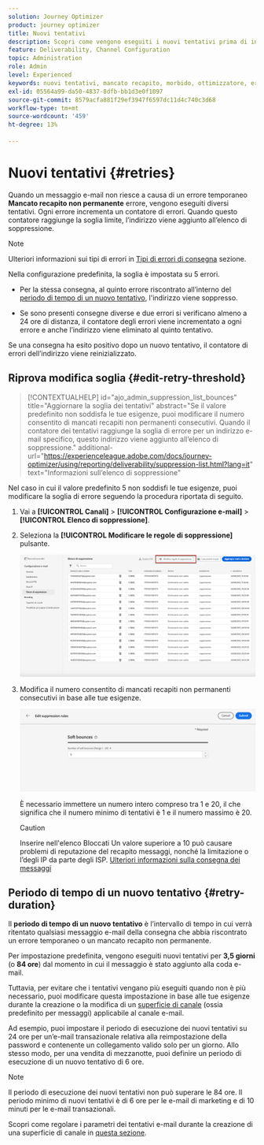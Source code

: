 ```yaml
---
solution: Journey Optimizer
product: journey optimizer
title: Nuovi tentativi
description: Scopri come vengono eseguiti i nuovi tentativi prima di inviare un indirizzo all’elenco di soppressione
feature: Deliverability, Channel Configuration
topic: Administration
role: Admin
level: Experienced
keywords: nuovi tentativi, mancato recapito, morbido, ottimizzatore, errore
exl-id: 05564a99-da50-4837-8dfb-bb1d3e0f1097
source-git-commit: 8579acfa881f29ef3947f6597dc11d4c740c3d68
workflow-type: tm+mt
source-wordcount: '459'
ht-degree: 13%

---
```


# Nuovi tentativi {#retries}

Quando un messaggio e-mail non riesce a causa di un errore temporaneo **Mancato recapito non permanente** errore, vengono eseguiti diversi tentativi. Ogni errore incrementa un contatore di errori. Quando questo contatore raggiunge la soglia limite, l’indirizzo viene aggiunto all’elenco di soppressione.

>[!NOTE]
>
>Ulteriori informazioni sui tipi di errori in [Tipi di errori di consegna](../reports/suppression-list.md#delivery-failures) sezione.

Nella configurazione predefinita, la soglia è impostata su 5 errori.

* Per la stessa consegna, al quinto errore riscontrato all’interno del [periodo di tempo di un nuovo tentativo](#retry-duration), l&#39;indirizzo viene soppresso.

* Se sono presenti consegne diverse e due errori si verificano almeno a 24 ore di distanza, il contatore degli errori viene incrementato a ogni errore e anche l’indirizzo viene eliminato al quinto tentativo.

Se una consegna ha esito positivo dopo un nuovo tentativo, il contatore di errori dell’indirizzo viene reinizializzato.

## Riprova modifica soglia {#edit-retry-threshold}

>[!CONTEXTUALHELP]
>id="ajo_admin_suppression_list_bounces"
>title="Aggiornare la soglia dei tentativi"
>abstract="Se il valore predefinito non soddisfa le tue esigenze, puoi modificare il numero consentito di mancati recapiti non permanenti consecutivi. Quando il contatore dei tentativi raggiunge la soglia di errore per un indirizzo e-mail specifico, questo indirizzo viene aggiunto all’elenco di soppressione."
>additional-url="https://experienceleague.adobe.com/docs/journey-optimizer/using/reporting/deliverability/suppression-list.html?lang=it" text="Informazioni sull’elenco di soppressione"

Nel caso in cui il valore predefinito 5 non soddisfi le tue esigenze, puoi modificare la soglia di errore seguendo la procedura riportata di seguito.

1. Vai a **[!UICONTROL Canali]** > **[!UICONTROL Configurazione e-mail]** > **[!UICONTROL Elenco di soppressione]**.

1. Seleziona la **[!UICONTROL Modificare le regole di soppressione]** pulsante.

   ![](assets/suppression-list-edit-retries.png)

1. Modifica il numero consentito di mancati recapiti non permanenti consecutivi in base alle tue esigenze.

   ![](assets/suppression-list-edit-soft-bounces.png)

   È necessario immettere un numero intero compreso tra 1 e 20, il che significa che il numero minimo di tentativi è 1 e il numero massimo è 20.

   >[!CAUTION]
   >
   >Inserire nell&#39;elenco Bloccati Un valore superiore a 10 può causare problemi di reputazione del recapito messaggi, nonché la limitazione o l’degli IP da parte degli ISP. [Ulteriori informazioni sulla consegna dei messaggi](../reports/deliverability.md)

## Periodo di tempo di un nuovo tentativo {#retry-duration}

Il **periodo di tempo di un nuovo tentativo** è l’intervallo di tempo in cui verrà ritentato qualsiasi messaggio e-mail della consegna che abbia riscontrato un errore temporaneo o un mancato recapito non permanente.

Per impostazione predefinita, vengono eseguiti nuovi tentativi per **3,5 giorni** (o **84 ore**) dal momento in cui il messaggio è stato aggiunto alla coda e-mail.

Tuttavia, per evitare che i tentativi vengano più eseguiti quando non è più necessario, puoi modificare questa impostazione in base alle tue esigenze durante la creazione o la modifica di un [superficie di canale](channel-surfaces.md) (ossia predefinito per messaggi) applicabile al canale e-mail.

Ad esempio, puoi impostare il periodo di esecuzione dei nuovi tentativi su 24 ore per un’e-mail transazionale relativa alla reimpostazione della password e contenente un collegamento valido solo per un giorno. Allo stesso modo, per una vendita di mezzanotte, puoi definire un periodo di esecuzione di un nuovo tentativo di 6 ore.

>[!NOTE]
>
>Il periodo di esecuzione dei nuovi tentativi non può superare le 84 ore. Il periodo minimo di nuovi tentativi è di 6 ore per le e-mail di marketing e di 10 minuti per le e-mail transazionali.

Scopri come regolare i parametri dei tentativi e-mail durante la creazione di una superficie di canale in [questa sezione](../email/email-settings.md#email-retry).

